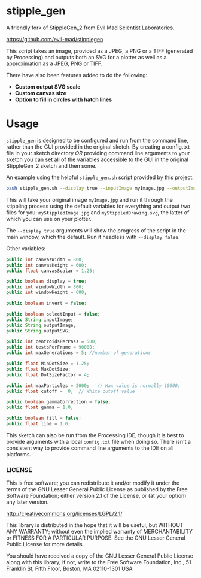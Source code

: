 # stipple_gen

A friendly fork of StippleGen_2 from Evil Mad Scientist Laboratories.

https://github.com/evil-mad/stipplegen

This script takes an image, provided as a JPEG, a PNG or a TIFF (generated by Processing) and outputs both an SVG for a plotter as well as a approximation as a JPEG, PNG or TIFF.

There have also been features added to do the following:

* **Custom output SVG scale**
* **Custom canvas size**
* **Option to fill in circles with hatch lines**

# Usage

`stipple_gen` is designed to be configured and run from the command line, rather than the GUI provided in the original sketch.
By creating a config.txt file in your sketch directory *OR* providing command line arguments to your sketch you can set all of the variables accessible to the GUI in the original StippleGen_2 sketch and then some.

An example using the helpful `stipple_gen.sh` script provided by this project.

```bash
bash stipple_gen.sh --display true --inputImage myImage.jpg --outputImage myStippledImage.jpg --outputSVG myStippledDrawing.svg
```

This will take your original image `myImage.jpg` and run it through the stippling process using the default variables for everything and output two files for you: `myStippledImage.jpg` and `myStippledDrawing.svg`, the latter of which you can use on your plotter.

The `--display true` arguments will show the progress of the script in the main window, which the default. Run it headless with `--display false`.

Other variables: 

```java
public int canvasWidth = 800;
public int canvasHeight = 600;
public float canvasScalar = 1.25;

public boolean display = true;
public int windowWidth = 800;
public int windowHeight = 600; 

public boolean invert = false;

public boolean selectInput = false;
public String inputImage;
public String outputImage;
public String outputSVG;

public int centroidsPerPass = 500;
public int testsPerFrame = 90000;
public int maxGenerations = 5; //number of generations

public float MinDotSize = 1.25;
public float MaxDotSize;
public float DotSizeFactor = 4;

public int maxParticles = 2000;   // Max value is normally 10000.
public float cutoff =  0;  // White cutoff value

public boolean gammaCorrection = false;
public float gamma = 1.0;

public boolean fill = false;
public float line = 1.0;
```

This sketch can also be run from the Processing IDE, though it is best to provide arguments with a local `config.txt` file when doing so.
There isn't a consistent way to provide command line arguments to the IDE on all platforms.


### LICENSE

This is free software; you can redistribute it and/or
modify it under the terms of the GNU Lesser General Public
License as published by the Free Software Foundation; either
version 2.1 of the License, or (at your option) any later version.

http://creativecommons.org/licenses/LGPL/2.1/

This library is distributed in the hope that it will be useful,
but WITHOUT ANY WARRANTY; without even the implied warranty of
MERCHANTABILITY or FITNESS FOR A PARTICULAR PURPOSE.  See the GNU
Lesser General Public License for more details.

You should have received a copy of the GNU Lesser General Public
License along with this library; if not, write to the Free Software
Foundation, Inc., 51 Franklin St, Fifth Floor, Boston, MA  02110-1301  USA